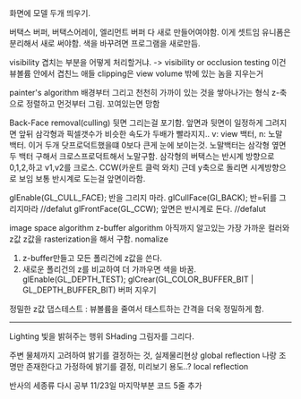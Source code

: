 화면에 모델 두개 띄우기.

버택스 버퍼, 버택스어레이, 엘리먼트 버퍼 다 새로 만들어여야함. 이게 셋트임
유니폼은 분리해서 새로 써야함. 색을 바꾸려면 프로그램을 새로만듬.

visibility
겹치는 부분을 어떻게 처리할거냐. -> visibility or occlusion testing 이건 뷰볼륨 안에서 겹친느 애들
clipping은 view volume 밖에 있는 놈을 지우는거

painter's algorithm
배경부터 그리고 천천히 가까이 있는 것을 쌓아나가는 형식
z-축으로 정렬하고 먼것부터 그림. 꼬여있는면 망함

Back-Face removal(culling)
뒷면 그리는걸 포기함. 앞면과 뒷면이 일정하게 그려지면 앞뒤 삼각형과 픽셀갯수가 비슷한 속도가 두배가 빨라지지..
v: view 백터, n: 노말 백터. 이거 두개 닷프로덕트했을떄 0보다 큰게 눈에 보이는것. 노말백터는 삼각형 옆면 두 백터 구해서 크로스프로덕트해서 노말구함.
삼각형의 버택스는 반시계 방향으로 0,1,2,하고 v1,v2를 크로스. CCW(카운트 클럭 와치)
근데 y축으로 돌리면 시계방향으로 보임
보통 반시계로 도는걸 앞면이라함.

glEnable(GL_CULL_FACE); 반을 그리지 마라.
glCullFace(Gl_BACK); 반=뒤를 그리지마라 //defalut
glFrontFace(GL_CCW); 앞면은 반시계로 돈다. //defalut

image space algorithm
z-buffer algorithm
아직까지 알고있는 가장 가까운 컬러와 z값
z값을 rasterization을 해서 구함. nomalize

1. z-buffer만들고 모든 폴리건에 z값을 쓴다.
2. 새로운 폴리건의 z를 비교하여 더 가까우면 색을 바꿈.
   glEnable(GL_DEPTH_TEST);
   glCrear(GL_COLOR_BUFFER_BIT | GL_DEPTH_BUFFER_BIT) 버퍼 지우기

정밀한 z값 댑스테스트 : 뷰볼륨을 줄여서 태스트하는 간격을 더욱 정밀하게 함.

---

Lighting 빛을 밝혀주는 행위
SHading 그림자를 그리다.

주변 물체까지 고려하여 밝기를 결정하는 것, 실제물리현상 global reflection
나랑 조명만 존재한다고 가정하에 밝기를 결정, 미리보기 용도..? local reflection

반사의 세종류 다시 공부 11/23일 마지막부분
코드 5줄 추가
